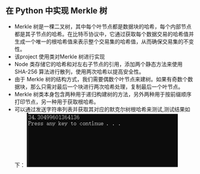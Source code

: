 ##  在 Python 中实现 Merkle 树

* Merkle 树是一棵二叉树，其中每个叶节点都是数据块的哈希，每个内部节点都是其子节点的哈希。在比特币协议中，它通过获取每个数据交易的哈希值并生成一个唯一的根哈希值来表示整个交易集的哈希值，从而确保交易集的不变性。
* 该project 使用类对Merkle 树进行实现
* Node 类存储它的哈希和对左右子节点的引用，添加两个静态方法来使用 SHA-256 算法进行散列，使用两次哈希以提高安全性。
* 由于 Merkle 树的结构方式，我们需要偶数个叶节点来建树。如果有奇数个数据块，那么只需对最后一个块进行两次哈希处理，复制最后一个叶节点。
* Merkle 树类本身包含两种用于递归构建树的方法，另外两种用于按前缀顺序打印节点，另一种用于获取根哈希。
* 可以通过发送字符串列表并获取其对应的默克尔树根哈希来测试,测试结果如下：
![Image text](https://github.com/DaquanDong/Homework/blob/main/SM3%20optimization/Results%20before%20optimization.png)
